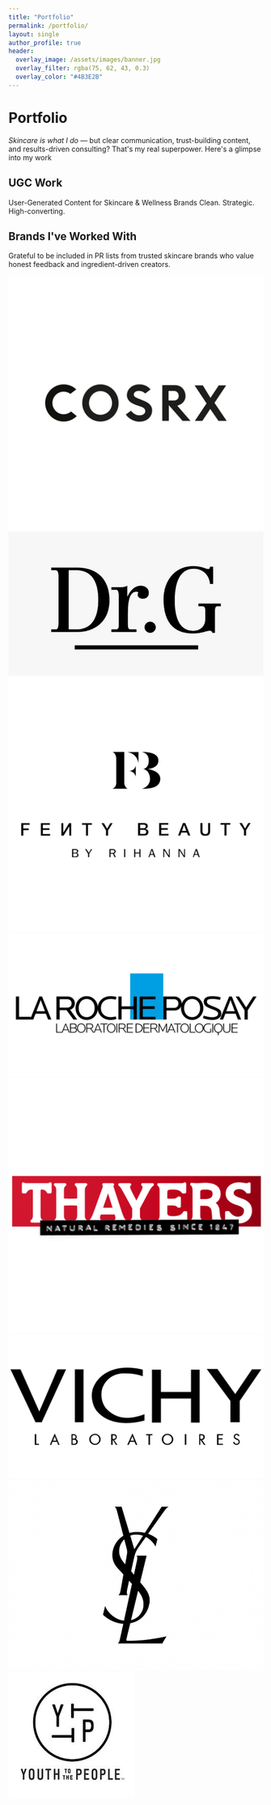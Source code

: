 ```yaml
---
title: "Portfolio"
permalink: /portfolio/
layout: single
author_profile: true
header:
  overlay_image: /assets/images/banner.jpg
  overlay_filter: rgba(75, 62, 43, 0.3)
  overlay_color: "#4B3E2B"
---
```


<div class="brand-section">
  <h1 class="brand-heading">Portfolio</h1>

  <p class="brand-text"><em>Skincare is what I do</em> — but clear communication, trust-building content, and results-driven consulting? That's my real superpower.
Here's a glimpse into my work</p>

  <h2 class="brand-subheading">UGC Work</h2>
  <p class="brand-text">User-Generated Content for Skincare & Wellness Brands
Clean. Strategic. High-converting.</p>

  <h2 class="brand-subheading">Brands I've Worked With</h2>
  <p class="brand-text">Grateful to be included in PR lists from trusted skincare brands who value honest feedback and ingredient-driven creators.</p>
  <div class="brand-logo-grid">
    <img src="/assets/images/brands/cosrx.png" alt="Cosrx Logo" class="brand-logo-img" />
    <img src="/assets/images/brands/drg.webp" alt="Dr.G Logo" class="brand-logo-img" />
    <img src="/assets/images/brands/fenty.png" alt="Fenty Logo" class="brand-logo-img" />
    <img src="/assets/images/brands/larocheposay.png" alt="La Roche-Posay Logo" class="brand-logo-img" />
    <img src="/assets/images/brands/thayers.png" alt="Thayers Logo" class="brand-logo-img" />
    <img src="/assets/images/brands/vichy.jpg" alt="Vichy Logo" class="brand-logo-img" />
    <img src="/assets/images/brands/ysl.jpg" alt="YSL Logo" class="brand-logo-img" />
    <img src="/assets/images/brands/ytp.jpg" alt="Youth To People Logo" class="brand-logo-img" />
  </div>
</div> 